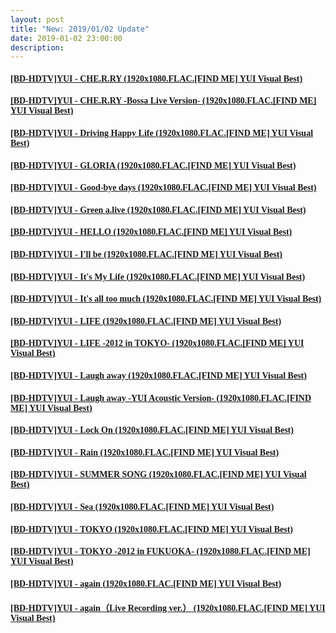 ```yaml
---
layout: post
title: "New: 2019/01/02 Update"
date: 2019-01-02 23:00:00
description: 
---
```


#### [<font face="Microsoft YaHi UI">[BD-HDTV]YUI - CHE.R.RY (1920x1080.FLAC.[FIND ME] YUI Visual Best)</font>](https://share.weiyun.com/5oJz5xF)  

<ul></ul>

#### [<font face="Microsoft YaHi UI">[BD-HDTV]YUI - CHE.R.RY -Bossa Live Version- (1920x1080.FLAC.[FIND ME] YUI Visual Best)</font>](https://share.weiyun.com/5qkobo5)  

<ul></ul>

#### [<font face="Microsoft YaHi UI">[BD-HDTV]YUI - Driving Happy Life (1920x1080.FLAC.[FIND ME] YUI Visual Best)</font>](https://share.weiyun.com/5ynqHqL)  

<ul></ul>

#### [<font face="Microsoft YaHi UI">[BD-HDTV]YUI - GLORIA (1920x1080.FLAC.[FIND ME] YUI Visual Best)</font>](https://share.weiyun.com/517NnSf)  

<ul></ul>

#### [<font face="Microsoft YaHi UI">[BD-HDTV]YUI - Good-bye days (1920x1080.FLAC.[FIND ME] YUI Visual Best)</font>](https://share.weiyun.com/5GBhheX)  

<ul></ul>

#### [<font face="Microsoft YaHi UI">[BD-HDTV]YUI - Green a.live (1920x1080.FLAC.[FIND ME] YUI Visual Best)</font>](https://share.weiyun.com/5WqHZK7)  

<ul></ul>


#### [<font face="Microsoft YaHi UI">[BD-HDTV]YUI - HELLO (1920x1080.FLAC.[FIND ME] YUI Visual Best)</font>](https://share.weiyun.com/5m8CYuq)  

<ul></ul>

#### [<font face="Microsoft YaHi UI">[BD-HDTV]YUI - I'll be (1920x1080.FLAC.[FIND ME] YUI Visual Best)</font>](https://share.weiyun.com/5Di1oRU)  

<ul></ul>

#### [<font face="Microsoft YaHi UI">[BD-HDTV]YUI - It's My Life (1920x1080.FLAC.[FIND ME] YUI Visual Best)</font>](https://share.weiyun.com/5Iv70ue)  

<ul></ul>

#### [<font face="Microsoft YaHi UI">[BD-HDTV]YUI - It's all too much (1920x1080.FLAC.[FIND ME] YUI Visual Best)</font>](https://share.weiyun.com/5zNcSUN)  

<ul></ul>

#### [<font face="Microsoft YaHi UI">[BD-HDTV]YUI - LIFE (1920x1080.FLAC.[FIND ME] YUI Visual Best)</font>](https://share.weiyun.com/5Z0zg9F)  

<ul></ul>

#### [<font face="Microsoft YaHi UI">[BD-HDTV]YUI - LIFE -2012 in TOKYO- (1920x1080.FLAC.[FIND ME] YUI Visual Best)</font>](https://share.weiyun.com/5f9ysfj)  

<ul></ul>

#### [<font face="Microsoft YaHi UI">[BD-HDTV]YUI - Laugh away (1920x1080.FLAC.[FIND ME] YUI Visual Best)</font>](https://share.weiyun.com/5YMEETv)  

<ul></ul>

#### [<font face="Microsoft YaHi UI">[BD-HDTV]YUI - Laugh away -YUI Acoustic Version- (1920x1080.FLAC.[FIND ME] YUI Visual Best)</font>](https://share.weiyun.com/5xd4Gey)  

<ul></ul>

#### [<font face="Microsoft YaHi UI">[BD-HDTV]YUI - Lock On (1920x1080.FLAC.[FIND ME] YUI Visual Best)</font>](https://share.weiyun.com/5Rb0RYU)  

<ul></ul>

#### [<font face="Microsoft YaHi UI">[BD-HDTV]YUI - Rain (1920x1080.FLAC.[FIND ME] YUI Visual Best)</font>](https://share.weiyun.com/5CT1nmV)  

<ul></ul>

#### [<font face="Microsoft YaHi UI">[BD-HDTV]YUI - SUMMER SONG (1920x1080.FLAC.[FIND ME] YUI Visual Best)</font>](https://share.weiyun.com/5jQMr6i)  

<ul></ul>

#### [<font face="Microsoft YaHi UI">[BD-HDTV]YUI - Sea (1920x1080.FLAC.[FIND ME] YUI Visual Best)</font>](https://share.weiyun.com/5InWLQ4)  

<ul></ul>

#### [<font face="Microsoft YaHi UI">[BD-HDTV]YUI - TOKYO (1920x1080.FLAC.[FIND ME] YUI Visual Best)</font>](https://share.weiyun.com/52GlD0N)  

<ul></ul>

#### [<font face="Microsoft YaHi UI">[BD-HDTV]YUI - TOKYO -2012 in FUKUOKA- (1920x1080.FLAC.[FIND ME] YUI Visual Best)</font>](https://share.weiyun.com/5fcWNtY)  

<ul></ul>

#### [<font face="Microsoft YaHi UI">[BD-HDTV]YUI - again (1920x1080.FLAC.[FIND ME] YUI Visual Best)</font>](https://share.weiyun.com/5j5Wn9S)  

<ul></ul>

#### [<font face="Microsoft YaHi UI">[BD-HDTV]YUI - again（Live Recording ver.） (1920x1080.FLAC.[FIND ME] YUI Visual Best)</font>](https://share.weiyun.com/51ucz42)  
